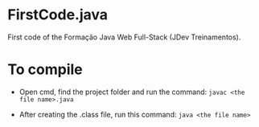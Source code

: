 # FirstCode.java
First code of the Formação Java Web Full-Stack (JDev Treinamentos).

# To compile
- Open cmd, find the project folder and run the command:
```javac <the file name>.java```

- After creating the .class file, run this command:
```java <the file name>```
